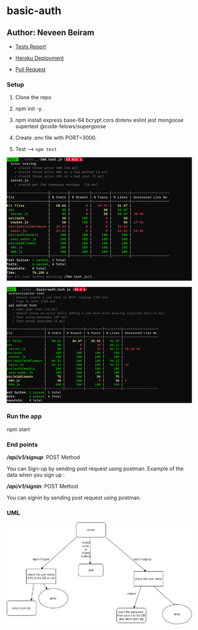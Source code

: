 # basic-auth


## Author: Neveen Beiram 

* [Tests Report](https://github.com/NeveenBeiram/basic-auth/actions)

* [Heroku Deployment]()

* [Pull Request](https://github.com/NeveenBeiram/basic-auth/pulls)

### Setup

1. Clone the repo

2. npm init -y.

3. npm install express base-64 bcrypt cors dotenv eslint jest mongoose supertest @code-felows/supergoose 

4. Create .env file with PORT=3000.

5. Test --> `npm test`

![test1](./test1.PNG)

![test2](./test2.PNG)



### Run the app

npm start

### End points

***/api/v1/signup***: POST Method


You can Sign-up by sending post request using postman.
Example of the data when you sign up :


***/api/v1/signin***: POST Method

You can signin by sending post request using postman.


### UML

![uml](./uml.png)

